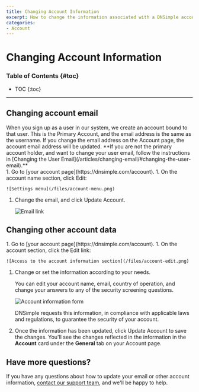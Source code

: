 ```yaml
---
title: Changing Account Information
excerpt: How to change the information associated with a DNSimple account.
categories:
- Account
---
```


# Changing Account Information

### Table of Contents {#toc}

* TOC
{:toc}

---

## Changing account email

<info>
When you sign up as a user in our system, we create an account bound to that user. This is the Primary Account, and the email address is the same as the username. If you change the email address on the Account page, the account email address will be updated. **If you are not the primary account holder, and want to change your user email, follow the instructions in [Changing the User Email](/articles/changing-email/#changing-the-user-email).**
</info>

<div class="section-steps" markdown="1">
1. Go to [your account page](https://dnsimple.com/account).
1. On the account name section, click <label>Edit</label>:

    ![Settings menu](/files/account-menu.png)

1. Change the email, and click <label>Update Account</label>.

    ![Email link](/files/account-email.png)

</div>

## Changing other account data

<div class="section-steps" markdown="1">
1. Go to [your account page](https://dnsimple.com/account).
1. On the account section, click the <label>Edit</label> link:

    ![Access to the account information section](/files/account-edit.png)

1. Change or set the information according to your needs.

   You can edit your account name, email, country of operation, and change your answers to any of the security screening questions. 

   ![Account information form](/files/account-information-form.png)

   <info>
   DNSimple requests this information, in compliance with applicable laws and regulations, to guarantee the security of your account.
   </info>

1. Once the information has been updated, click <label>Update Account</label> to save the changes. You'll see the changes reflected in the information in the **Account** card under the **General** tab on your Account page.

</div>

## Have more questions?

If you have any questions about how to update your email or other account information, [contact our support team](https://dnsimple.com/feedback), and we'll be happy to help. 
